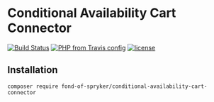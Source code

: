 # Conditional Availability Cart Connector

[![Build Status](https://travis-ci.org/fond-of/spryker-conditional-availability-cart-connector.svg?branch=master)](https://travis-ci.org/fond-of/spryker-conditional-availability-cart-connector)
[![PHP from Travis config](https://img.shields.io/travis/php-v/symfony/symfony.svg)](https://php.net/)
[![license](https://img.shields.io/github/license/mashape/apistatus.svg)](https://packagist.org/packages/fond-of-spryker/conditional-availability-cart-connector)

## Installation

```
composer require fond-of-spryker/conditional-availability-cart-connector
```
